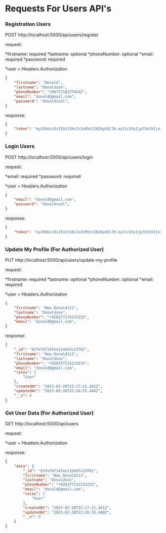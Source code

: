 # Requests For Users API's

### Registration Users
POST http://localhost:5000/api/users/register

request:

*firstname: required
*lastname: optional
*phoneNumber: optional
*email: required
*password: required

*user = Headers.Authorization

```json
{
    "firstname": "Donald",
    "lastname": "Donaldson",
    "phoneNumber": "+09737183774542",
    "email": "donald@gmail.com",
    "password": "donaldcool",
}
```

response: 

```json
{
    "token": "eyJhbGciOiJIUzI1NiIsInR5cCI6IkpXVCJ9.eyJ1c2VyIjp7ImlkIjoiNjNmZTdkNzE0ZmVlMTFkZTYzYzIzZjAxIiwicm9sZXMiOlsiVXNlciJdfSwiaWF0IjoxNjc3NjIyNjQxLCJleHAiOjE2Nzc3MDkwNDF9.EG5n_2m5ChMX1CABG7lPPizux3ob0hQjxZmnIkizRVc"
}
```

### Login Users
POST http://localhost:5000/api/users/login

request:

*email: required
*password: required

*user = Headers.Authorization

```json
{
    "email": "donald@gmail.com",
    "password": "donaldcool",
}
```

response: 

```json
{
    "token": "eyJhbGciOiJIUzI1NiIsInR5cCI6IkpXVCJ9.eyJ1c2VyIjp7ImlkIjoiNjNmZTdkNzE0ZmVlMTFkZTYzYzIzZjAxIiwicm9sZXMiOlsiVXNlciJdfSwiaWF0IjoxNjc3NjIyNzEyLCJleHAiOjE2Nzc3MDkxMTJ9.ZmYHsntUwheUyM3qNVHJ8map111VJH2LAhA8yiLI3a8"
}
```

### Update My Profile (For Authorized User)
PUT http://localhost:5000/api/users/update-my-profile

request:

*firstname: required
*lastname: optional
*phoneNumber: optional
*email: required

*user = Headers.Authorization

```json
{
    "firstname": "New Donald111",
    "lastname": "Donaldson",
    "phoneNumber": "+928377133133233",
    "email": "donald@gmail.com",
}
```

response: 

```json
{
    "_id": "63fe7d714fee11de63c23f01",
    "firstname": "New Donald111",
    "lastname": "Donaldson",
    "phoneNumber": "+928377133133233",
    "email": "donald@gmail.com",
    "roles": [
        "User"
    ],
    "createdAt": "2023-02-28T22:17:21.161Z",
    "updatedAt": "2023-02-28T22:26:35.440Z",
    "__v": 0
}
```

### Get User Data (For Authorized User)
GET http://localhost:5000/api/users

request:

*user = Headers.Authorization

response: 

```json
{
    "data": {
        "_id": "63fe7d714fee11de63c23f01",
        "firstname": "New Donald111",
        "lastname": "Donaldson",
        "phoneNumber": "+928377133133233",
        "email": "donald@gmail.com",
        "roles": [
            "User"
        ],
        "createdAt": "2023-02-28T22:17:21.161Z",
        "updatedAt": "2023-02-28T22:26:35.440Z",
        "__v": 0
    }
}
```
